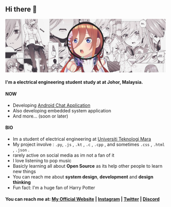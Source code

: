 ## Hi there 👋

<p align="center">
  <img src="banner.png" alt="frez banner"/>
</p>

#### I'm a electrical engineering student study at at Johor, Malaysia.

#### NOW

- Developing [Android Chat Application](#)
- Also developing embedded system application
- And more... (soon or later)

#### BIO

- Im a student of electrical engineering at [Universiti Teknologi Mara ](https://uitm.edu.my/)
- My project involve : `.py`, `.js` , `.kt` , `.c` , `.cpp` , and sometimes `.css` , `.html` , `.json` .
- rarely active on social media as im not a fan of it
- I love listening to pop music
- Basicly learning all about **Open Source** as its help other people to learn new things
- You can reach me about **system design**, **development** and **design thinking**
- Fun fact: I'm a huge fan of Harry Potter

#### You can reach me at: **[My Official Website](#) | [Instagram](https://www.instagram.com/frez._) | [Twitter](https://twitter.com/frezamirul) | [Discord](https://discord.gg/gSyjwfy7tc)**

<!--
**edisonlee55/edisonlee55** is a ✨ _special_ ✨ repository because its `README.md` (this file) appears on your GitHub profile.

Here are some ideas to get you started:

- 🔭 I’m currently working on ...
- 🌱 I’m currently learning ...
- 👯 I’m looking to collaborate on ...
- 🤔 I’m looking for help with ...
- 💬 Ask me about ...
- 📫 How to reach me: ...
- 😄 Pronouns: ...
- ⚡ Fun fact: ...
-->

